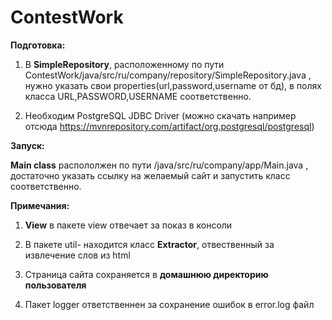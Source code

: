 # ContestWork
**Подготовка:**

1) В **SimpleRepository**, расположенному по пути ContestWork/java/src/ru/company/repository/SimpleRepository.java , нужно указать свои properties(url,password,username от бд), в полях класса URL,PASSWORD,USERNAME соответственно.

2) Необходим PostgreSQL JDBC  Driver (можно скачать например отсюда https://mvnrepository.com/artifact/org.postgresql/postgresql) 



**Запуск:**

**Main class** распололжен  по пути /java/src/ru/company/app/Main.java , достаточно указать ссылку на желаемый сайт и запустить класс соответственно.


**Примечания:**

1. **View** в пакете view отвечает за показ в консоли

2. В пакете util- находится класс **Extractor**, отвественный за извлечение слов из html

3. Страница сайта сохраняется в **домашнюю директорию пользователя**

4. Пакет logger ответственнен за сохранение ошибок в error.log файл
